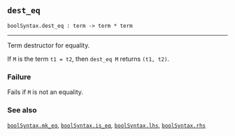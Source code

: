 ## `dest_eq`

``` hol4
boolSyntax.dest_eq : term -> term * term
```

------------------------------------------------------------------------

Term destructor for equality.

If `M` is the term `t1 = t2`, then `dest_eq M` returns `(t1, t2)`.

### Failure

Fails if `M` is not an equality.

### See also

[`boolSyntax.mk_eq`](#boolSyntax.mk_eq),
[`boolSyntax.is_eq`](#boolSyntax.is_eq),
[`boolSyntax.lhs`](#boolSyntax.lhs), [`boolSyntax.rhs`](#boolSyntax.rhs)
